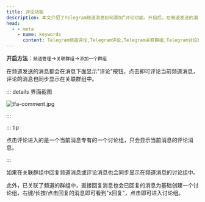 ```yaml
---
title: 评论功能
description: 本文介绍了Telegram频道消息如何添加“评论功能。开启后，在频道发送的消息都会在消息下面显示"评论"按钮，点击即可评论当前频道消息，评论的消息也同步显示在关联群组中。
head:
  - - meta
    - name: keywords
      content: Telegram频道评论,Telegram评论,Telegram关联群组,Telegram讨论群组,TG频道评论,TG评论,TG关联群组,TG讨论群组,电报频道评论,电报评论,电报关联群组,电报讨论群组
---
```


**开启方法**：`频道管理`->`关联群组`->`添加一个群组`

在频道发送的消息都会在消息下面显示"评论"按钮，点击即可评论当前频道消息，评论的消息也同步显示在关联群组中。

::: details 界面截图

![tfa-comment.jpg](https://cdn.jsdelivr.net/gh/tgwiki/images/tfa/comment.jpg)

:::

::: tip

点击评论进入的是一个当前消息专有的一个讨论组，只会显示当前消息的评论消息。

:::

如果在关联群组中回复频道消息或评论消息也会同步显示在频道消息的讨论组中。

此外，已关联了频道的群组中，直接回复消息也会已回复的消息为基础创建一个讨论组，右键/长按/点击回复的消息即可看到"x回复"，点击即可进入讨论组。
